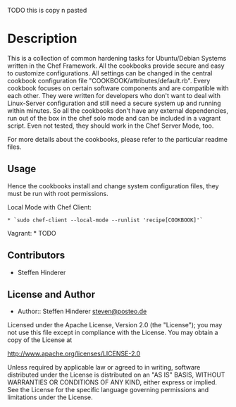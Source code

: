 TODO this is copy n pasted

# Description 
This is a collection of common hardening tasks for Ubuntu/Debian Systems written in the Chef Framework. All the cookbooks provide secure and easy to customize configurations. All settings can be changed in the central cookbook configuration file "COOKBOOK/attributes/default.rb". Every cookbook focuses on certain software components and are compatible with each other. 
They were written for developers who don't want to deal with Linux-Server configuration and still need a secure system up and running within minutes.
So all the cookbooks don't have any external dependencies, run out of the box in the chef solo mode and can be included in a vagrant script. Even not tested, they should work in the Chef Server Mode, too.

For more details about the cookbooks, please refer to the particular readme files.

## Usage
Hence the cookbooks install and change system configuration files, they must be run with root permissions.

Local Mode with Chef Client:

    * `sudo chef-client --local-mode --runlist 'recipe[COOKBOOK]'`
    
Vagrant:
    * TODO
    
    
## Contributors
* Steffen Hinderer

## License and Author
 * Author:: Steffen Hinderer steven@posteo.de
 
Licensed under the Apache License, Version 2.0 (the "License"); you may not use this file except in compliance with the License. You may obtain a copy of the License at

http://www.apache.org/licenses/LICENSE-2.0

Unless required by applicable law or agreed to in writing, software distributed under the License is distributed on an "AS IS" BASIS, WITHOUT WARRANTIES OR CONDITIONS OF ANY KIND, either express or implied. See the License for the specific language governing permissions and limitations under the License.
